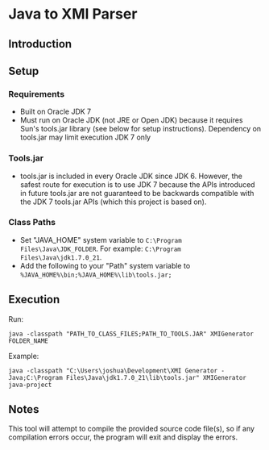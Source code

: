# Java to XMI Parser

## Introduction

## Setup
### Requirements
* Built on Oracle JDK 7
* Must run on Oracle JDK (not JRE or Open JDK) because it requires Sun's tools.jar library (see below for setup instructions). Dependency on tools.jar may limit execution JDK 7 only

### Tools.jar
* tools.jar is included in every Oracle JDK since JDK 6. However, the safest route for execution is to use JDK 7 because the APIs introduced in future tools.jar are not guaranteed to be backwards compatible with the JDK 7 tools.jar APIs (which this project is based on).

### Class Paths
* Set "JAVA_HOME" system variable to `C:\Program Files\Java\JDK_FOLDER`. For example: `C:\Program Files\Java\jdk1.7.0_21`.
* Add the following to your "Path" system variable to `%JAVA_HOME%\bin;%JAVA_HOME%\lib\tools.jar;`

## Execution
Run:

	java -classpath "PATH_TO_CLASS_FILES;PATH_TO_TOOLS.JAR" XMIGenerator FOLDER_NAME

Example:

    java -classpath "C:\Users\joshua\Development\XMI Generator - Java;C:\Program Files\Java\jdk1.7.0_21\lib\tools.jar" XMIGenerator java-project

## Notes
This tool will attempt to compile the provided source code file(s), so if any compilation errors occur, the program will exit and display the errors.